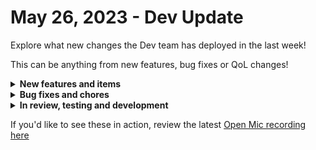 # May 26, 2023 - Dev Update

Explore what new changes the Dev team has deployed in the last week!

This can be anything from new features, bug fixes or QoL changes!

<details>

<summary><strong>New features and items</strong></summary>

* Jinja live editor loading bar
* Expose vars in crate trigger UI

</details>

<details>

<summary><strong>Bug fixes and chores</strong></summary>

* Fixed Microsoft Graph installation bug
* Fixed With-Items deadlock bug

</details>

<details>

<summary><strong>In review, testing and development</strong></summary>

* Crates filtering
* Sophos integration
* Action to parse HTML and XML

</details>

If you'd like to see these in action, review the latest [Open Mic recording here](../roc-open-mics/2023-roc-open-mics/may-26th-2023-automation-and-terrifying-space-chickens.md)
